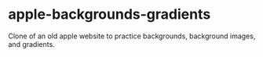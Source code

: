 # apple-backgrounds-gradients
Clone of an old apple website to practice backgrounds, background images, and gradients. 
